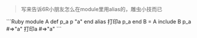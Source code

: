 <blockquote>写来告诉6R小朋友怎么在module里用alias的，雕虫小技而已</blockquote>
<!--more-->
```Ruby
module A
  def p_a
    p "a"
  end
  alias 打印a p_a
end
B = A
include B
p_a  #=>"a"
打印a	#=>"a"
```
